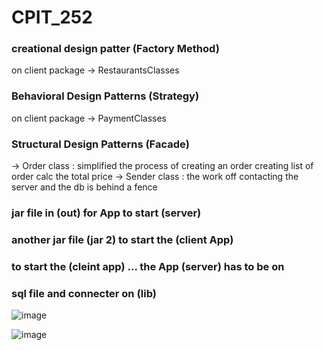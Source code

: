 # CPIT_252

### creational design patter (Factory Method) 
on client package -> RestaurantsClasses

### Behavioral Design Patterns (Strategy)
on client package -> PaymentClasses

### Structural Design Patterns (Facade)
-> Order class : simplified the process of creating an order
creating list of order
calc the total price
-> Sender class : the work off contacting the server and the db is behind a fence

### jar file in (out) for App to start (server)
### another jar file (jar 2) to start the (client App)

### to start the (cleint app) ... the App (server) has to be on 

### sql file and connecter on (lib)

![image](https://user-images.githubusercontent.com/113537572/201949991-1f56d261-8753-4667-b18a-1178ec09c28a.png)

![image](https://user-images.githubusercontent.com/113537572/201950444-25047844-c24b-47e6-8be1-ded44ec04471.png)

